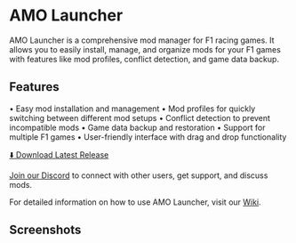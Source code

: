 # AMO Launcher
AMO Launcher is a comprehensive mod manager for F1 racing games. It allows you to easily install, manage, and organize mods for your F1 games with features like mod profiles, conflict detection, and game data backup.
## Features
•	Easy mod installation and management
•	Mod profiles for quickly switching between different mod setups
•	Conflict detection to prevent incompatible mods
•	Game data backup and restoration
•	Support for multiple F1 games
•	User-friendly interface with drag and drop functionality

[⬇️ Download Latest Release](https://www.overtake.gg/downloads/advanced-mod-organizer.77446/)

[Join our Discord](https://discord.gg/f1game) to connect with other users, get support, and discuss mods.

For detailed information on how to use AMO Launcher, visit our [Wiki](https://github.com/KolarF1/AMO-Launcher/wiki).

## Screenshots
